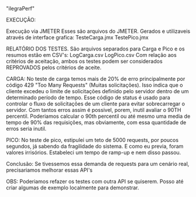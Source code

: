 "ilegraPerf" 

EXECUÇÃO:

Execução via JMETER
Esses são arquivos do JMETER. Gerados e utilizaveis através de interface grafica:
	TesteCarga.jmx
	TestePico.jmx

RELATÓRIO DOS TESTES. 
São arquivos separados para Carga e Pico e os resumos estão em CSV's:
	LogCarga.csv
	LogPico.csv
Com relação aos critérios de aceitação, ambos os testes podem ser considerados REPROVADOS pelos critérios de aceite.

CARGA: No teste de carga temos mais de 20% de erro principalmente por código 429 "Too Many Requests" (Muitas solicitações). 
Isso indica que o cliente excedeu o limite de solicitações definido pelo servidor dentro 
de um determinado período de tempo. Esse código de status é usado para controlar o fluxo de 
solicitações de um cliente para evitar sobrecarregar o servidor. Com tantos erros assim é possivel, porem, inutil avaliar o 90TH percentil. 
Poderiamos calcular o 90th percentil ou até mesmo uma media de tempo de 90% das requisições, mas obviamente, com essa quantidade de erros seria inutil.

PICO: No teste de pico, estipulei um teto de 5000 requests, por poucos segundos, já sabendo da fragilidade do sistema. 
E como eu previa, foram valores irrisórios. Estabeleci um tempo de ramp-up e nem disso passou.

Conclusão: Se tivessemos essa demanda de requests para um cenário real, precisariamos melhorar essas API's


OBS: Poderiamos refazer os testes com outra API se quiserem. 
Posso até criar algumas de exemplo localmente para demonstrar.